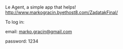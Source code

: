 Le Agent, a simple app that helps! http://www.markogracin.byethost8.com/ZadatakFinal/

To log in:

email: marko.gracin@gmail.com

password: 1234
